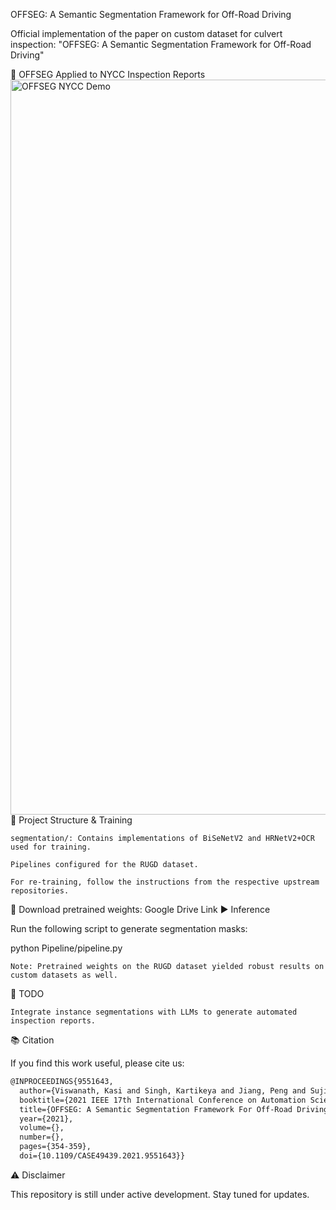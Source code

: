 OFFSEG: A Semantic Segmentation Framework for Off-Road Driving

Official implementation of the paper on custom dataset for culvert inspection:
"OFFSEG: A Semantic Segmentation Framework for Off-Road Driving"


🚧 OFFSEG Applied to NYCC Inspection Reports
<img width="1626" height="1176" alt="OFFSEG NYCC Demo" src="https://github.com/user-attachments/assets/872f014b-1460-464f-9c40-e1e5123ff134" />
📁 Project Structure & Training

    segmentation/: Contains implementations of BiSeNetV2 and HRNetV2+OCR used for training.

    Pipelines configured for the RUGD dataset.

    For re-training, follow the instructions from the respective upstream repositories.

🔗 Download pretrained weights:
Google Drive Link
▶️ Inference

Run the following script to generate segmentation masks:

python Pipeline/pipeline.py

    Note: Pretrained weights on the RUGD dataset yielded robust results on custom datasets as well.

🧠 TODO

    Integrate instance segmentations with LLMs to generate automated inspection reports.

📚 Citation

If you find this work useful, please cite us:
```latex
@INPROCEEDINGS{9551643,
  author={Viswanath, Kasi and Singh, Kartikeya and Jiang, Peng and Sujit, P.B. and Saripalli, Srikanth},
  booktitle={2021 IEEE 17th International Conference on Automation Science and Engineering (CASE)}, 
  title={OFFSEG: A Semantic Segmentation Framework For Off-Road Driving}, 
  year={2021},
  volume={},
  number={},
  pages={354-359},
  doi={10.1109/CASE49439.2021.9551643}}
```

⚠️ Disclaimer

This repository is still under active development. Stay tuned for updates.
